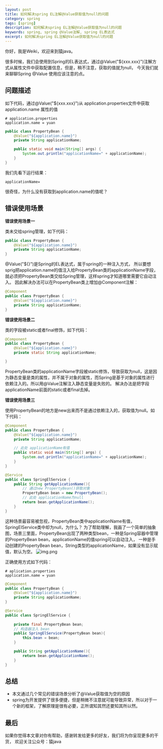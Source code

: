 ```yaml
---
layout: post
title: 如何解决spring EL注解@Value获取值为null的问题
category: spring
tags: [spring]
description: 如何解决spring EL注解@Value获取值为null的问题
keywords: spring, spring @Value注解, spring EL表达式
excerpt: 如何解决spring EL注解@Value获取值为null的问题
---
```


你好，我是Weiki，欢迎来到猿java。

很多时候，我们会使用到Spring的EL表达式，通过@Value("${xxx.xxx}")注解方式从属性文件中获取配置信息，但是，稍不注意，获取的值就为null，
今天我们就来聊聊Spring @Value 使用应该注意的点。

## 问题描述

如下代码，通过@Value("${xxx.xxx}")从 application.properties文件中获取 application.name 属性的值


```properties
# application.properties
application.name = yuan
```

```java
public class PropertyBean {
    @Value("${application.name}")
    private String applicationName;

    public static void main(String[] args) {
        System.out.println("applicationName=" + applicationName);
    }
}
```

我们先看下运行结果：

```text
applicationName=
```

很奇怪，为什么没有获取到application.name的值呢？

## 错误使用场景

**错误使用场景一**  

类未交给spring管理，如下代码：

```java
public class PropertyBean {
    @Value("${application.name}")
    private String applicationName;
}
```

@Value("${}")是Spring的EL表达式，属于spring的一种注入方式，
所以要想sprig把application.name的值注入给PropertyBean类的applicationName字段，就必须把PropertyBean类交给Spring管理，这样spring才知道哪里需要它自动注入。
因此解决办法可以在PropertyBean类上增加@Component注解：
```java
@Component
public class PropertyBean {
    @Value("${application.name}")
    private String applicationName;
}
```

**错误使用场景二**

类的字段被static或者final修饰，如下代码：

```java
@Component
public class PropertyBean {
    @Value("${application.name}")
    private static String applicationName;

}
```
PropertyBean类的applicationName字段被static修饰，导致获取为null，这是因为静态变量是类的属性，并不属于对象的属性，而Spring是基于对象的属性进行依赖注入的。所以用@Value注解注入静态变量是失败的。
解决办法是把字段applicationName前面的static或者final去掉。

**错误使用场景三**

使用PropertyBean的地方是new出来而不是通过依赖注入的，获取值为null。如下代码：

```java
@Component
public class PropertyBean {
    @Value("${application.name}")
    private String applicationName;

    // 此处 applicationName有值
    public static void main(String[] args) {
        System.out.println("applicationName=" + applicationName);
    }
}

@Service
public class SpringElService {
    public String getApplicationName(){
        // 通过new PropertyBean()获取对象
        PropertyBean bean = new PropertyBean();
        // 此处 applicationName为null
        return bean.getApplicationName();
    }
}
```

这种场景最容易被忽视，PropertyBean类中applicationName有值，SpringElService类中却为null，为什么？
为了帮助理解，我画了一个简单的抽象图，场景三里面，PropertyBean出现了两种类型bean，一种是Spring容器中管理的PropertyBean bean，applicationName的值spring可以自动注入， 一种是手动创建的PropertyBean bean，String类型的applicationName，如果没有显示赋值，默认为空。
![img.png](https://www.yuanjava.cn/assets/md/spring/value-null.png)


正确使用方式如下代码：

```properties
# aplication.properties
application.name = yuan
```

```java
@Component
public class PropertyBean {
    @Value("${application.name}")
    private String applicationName;
}

@Service
public class SpringElService {
    
    private final PropertyBean bean;
    // 构造器注入 bean
    public SpringElService(PropertyBean bean){
        this.bean = bean;
    }

    public String getApplicationName(){
        return bean.getApplicationName();
    }
}
```


## 总结

- 本文通过几个常见的错误场景分析了@Value获取值为空的原因
- spring为开发提供了很多便捷，但是稍微不注意就可能导致异常，所以对于一个新的框架，了解原理是很有必要，正所谓知其然还要知其所以然。


## 最后
如果你觉得本文章对你有帮助，感谢转发给更多的好友，我们将为你呈现更多的干货， 欢迎关注公众号：猿java

